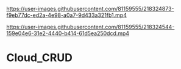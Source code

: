 

https://user-images.githubusercontent.com/81159555/218324873-f9eb77dc-ed2a-4e98-a0a7-9d433a321fb1.mp4



https://user-images.githubusercontent.com/81159555/218324544-159e04e6-31e2-4440-b414-61d5ea250dcd.mp4

# Cloud_CRUD
